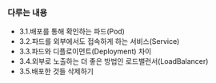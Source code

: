 ### 다루는 내용 
- 3.1.배포를 통해 확인하는 파드(Pod)
- 3.2.파드를 외부에서도 접속하게 하는 서비스(Service)
- 3.3.파드와 디플로이먼트(Deployment) 차이
- 3.4.외부로 노출하는 더 좋은 방법인 로드밸런서(LoadBalancer)
- 3.5.배포한 것들 삭제하기
